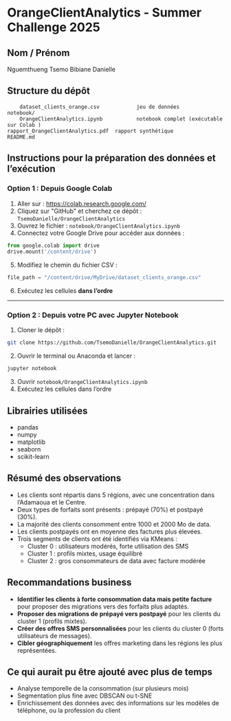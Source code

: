 # OrangeClientAnalytics - Summer Challenge 2025

##  Nom / Prénom
Nguemthueng Tsemo Bibiane Danielle
##  Structure du dépôt

```
    dataset_clients_orange.csv            jeu de données
notebook/
    OrangeClientAnalytics.ipynb           notebook complet (exécutable sur Colab )
rapport_OrangeClientAnalytics.pdf  rapport synthétique
README.md
```

##  Instructions pour la préparation des données et l’exécution

###  Option 1 : Depuis **Google Colab** 

1. Aller sur : https://colab.research.google.com/
2. Cliquez sur "GitHub" et cherchez ce dépôt : `TsemoDanielle/OrangeClientAnalytics`
3. Ouvrez le fichier : `notebook/OrangeClientAnalytics.ipynb`
4. Connectez votre Google Drive pour accéder aux données :
```python
from google.colab import drive
drive.mount('/content/drive')
```
5. Modifiez le chemin du fichier CSV  :
```python
file_path = "/content/drive/MyDrive/dataset_clients_orange.csv"
```
6. Exécutez les cellules **dans l’ordre**

---

###  Option 2 : Depuis votre PC avec **Jupyter Notebook**

1. Cloner le dépôt :
```bash
git clone https://github.com/TsemoDanielle/OrangeClientAnalytics.git
```
2. Ouvrir le terminal ou Anaconda et lancer :
```bash
jupyter notebook
```
3. Ouvrir `notebook/OrangeClientAnalytics.ipynb`
4. Exécutez les cellules dans l’ordre
## Librairies utilisées
- pandas
- numpy
- matplotlib
- seaborn
- scikit-learn

## Résumé des observations
- Les clients sont répartis dans 5 régions, avec une concentration dans l’Adamaoua et le Centre.
- Deux types de forfaits sont présents : prépayé (70%) et postpayé (30%).
- La majorité des clients consomment entre 1000 et 2000 Mo de data.
- Les clients postpayés ont en moyenne des factures plus élevées.
- Trois segments de clients ont été identifiés via KMeans :
  - Cluster 0 : utilisateurs modérés, forte utilisation des SMS
  - Cluster 1 : profils mixtes, usage équilibré
  - Cluster 2 : gros consommateurs de data avec facture modérée

##  Recommandations business
- **Identifier les clients à forte consommation data mais petite facture** pour proposer des migrations vers des forfaits plus adaptés.
- **Proposer des migrations de prépayé vers postpayé** pour les clients du cluster 1 (profils mixtes).
- **Créer des offres SMS personnalisées** pour les clients du cluster 0 (forts utilisateurs de messages).
- **Cibler géographiquement** les offres marketing dans les régions les plus représentées.

##  Ce qui aurait pu être ajouté avec plus de temps
- Analyse temporelle de la consommation (sur plusieurs mois)
- Segmentation plus fine avec DBSCAN ou t-SNE
- Enrichissement des données avec des informations sur les modèles de téléphone, ou la profession du client
